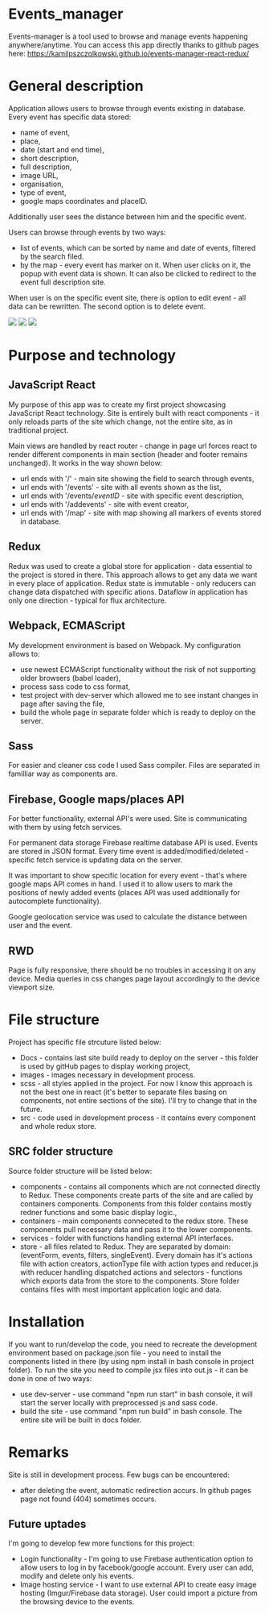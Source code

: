 # Events_manager

Events-manager is a tool used to browse and manage events happening anywhere/anytime. You can access this app directly
thanks to github pages here: https://kamilpszczolkowski.github.io/events-manager-react-redux/

# General description

Application allows users to browse through events existing in database. Every event has specific data stored:

- name of event,
- place,
- date (start and end time),
- short description,
- full description,
- image URL,
- organisation,
- type of event,
- google maps coordinates and placeID.

Additionally user sees the distance between him and the specific event.

Users can browse through events by two ways:

- list of events, which can be sorted by name and date of events, filtered by the search filed.
- by the map - every event has marker on it. When user clicks on it, the popup with event data is shown. It can also be
  clicked to redirect to the event full description site.

When user is on the specific event site, there is option to edit event - all data can be rewritten. The second option is
to delete event.

![](images/page3.png)
![](images/page1.png)
![](images/page2.png)

# Purpose and technology

## JavaScript React

My purpose of this app was to create my first project showcasing JavaScript React technology. Site is entirely built with
react components - it only reloads parts of the site which change, not the entire site, as in traditional project.

Main views are handled by react router - change in page url forces react to render different components in main section
(header and footer remains unchanged). It works in the way shown below:

- url ends with '/' - main site showing the field to search through events,
- url ends with '/events' - site with all events shown as the list,
- url ends with '/events/_eventID_ - site with specific event description,
- url ends with '/addevents' - site with event creator,
- url ends with '/map' - site with map showing all markers of events stored in database.

## Redux

Redux was used to create a global store for application - data essential to the project is stored in there. This
approach allows to get any data we want in every place of application. Redux state is immutable - only reducers can
change data dispatched with specific ations. Dataflow in application has only one direction - typical for flux 
architecture.

## Webpack, ECMAScript

My development environment is based on Webpack. My configuration allows to:

- use newest ECMAScript functionality without the risk of not supporting older browsers (babel loader),
- process sass code to css format,
- test project with dev-server which allowed me to see instant changes in page after saving the file,
- build the whole page in separate folder which is ready to deploy on the server.

## Sass

For easier and cleaner css code I used Sass compiler. Files are separated in familliar way as components are.

## Firebase, Google maps/places API

For better functionality, external API's were used. Site is communicating with them by using fetch services.

For permanent data storage Firebase realtime database API is used. Events are stored in JSON format.
Every time event is added/modified/deleted - specific fetch service is updating data on the server.

It was important to show specific location for every event - that's where google maps API comes in hand.
I used it to allow users to mark the positions of newly added events (places API was used additionally for autocomplete
functionality).

Google geolocation service was used to calculate the distance between user and the event.

## RWD

Page is fully responsive, there should be no troubles in accessing it on any device. Media queries in css changes
page layout accordingly to the device viewport size.

# File structure

Project has specific file strcuture listed below:

- Docs - contains last site build ready to deploy on the server - this folder is used by gitHub pages to display
working project,
- images - images necessary in development process.
- scss - all styles applied in the project. For now I know this approach is not the best one in react (it's better to
separate files basing on components, not entire sections of the site). I'll try to change that in the future.
- src - code used in development process - it contains every component and whole redux store.

## SRC folder structure

Source folder structure will be listed below:
- components - contains all components which are not connected directly to Redux. These components create parts of the
site and are called by containers components. Components from this folder contains mostly redner functions and some 
basic display logic.,
- containers - main components conneceted to the redux store. These components pull necessary data and pass it to the
lower components.
- services - folder with functions handling external API interfaces.
- store - all files related to Redux. They are separated by domain: (eventForm, events, filters, singleEvent). Every
domain has it's actions file with action creators, actionType file with action types and reducer.js with reducer handling
dispatched actions and selectors - functions which exports data from the store to the components. Store folder contains
files with most important application logic and data.


# Installation

If you want to run/develop the code, you need to recreate the development environment based on package.json file - you
need to install the components listed in there (by using npm install in bash console in project folder). To run the site
you need to compile jsx files into out.js - it can be done in one of two ways:

- use dev-server - use command "npm run start" in bash console, it will start the server locally with preprocessed js and
  sass code.
- build the site - use command "npm run build" in bash console. The entire site will be built in docs folder.

# Remarks

Site is still in development process. Few bugs can be encountered:

- after deleting the event, automatic redirection accurs. In github pages page not found (404) sometimes occurs.

## Future uptades

I'm going to develop few more functions for this project:

- Login functionality - I'm going to use Firebase authentication option to allow users to log in by facebook/google account.
  Every user can add, modify and delete only his events.
- Image hosting service - I want to use external API to create easy image hosting (Imgur/Firebase data storage). User
  could import a picture from the browsing device to the events. 
